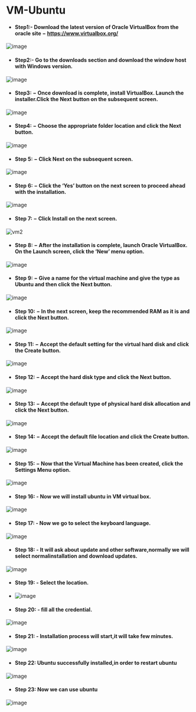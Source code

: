 # VM-Ubuntu
- #### Step1:- Download the latest version of Oracle VirtualBox from the oracle site − https://www.virtualbox.org/
![image](https://user-images.githubusercontent.com/103019032/161683838-8ffaa1d0-f8f0-4214-860d-09b615976245.png)
- #### Step2:- Go to the downloads section and download the window host with Windows version.
![image](https://user-images.githubusercontent.com/103019032/161689751-18f5eb7f-2989-45a1-b364-26ee49b9d028.png)
- #### Step3: − Once download is complete, install VirtualBox. Launch the installer.Click the Next button on the subsequent screen.
![image](https://user-images.githubusercontent.com/103019032/161691689-3cdab3ec-5dbc-49c4-b833-0df02096f68e.png)
- #### Step4: − Choose the appropriate folder location and click the Next button.
![image](https://user-images.githubusercontent.com/103019032/161692604-a2e1ca62-7064-4e1f-a434-e7aa75603e90.png)
- #### Step 5: − Click Next on the subsequent screen.
![image](https://user-images.githubusercontent.com/103019032/161694498-6e64a262-75cc-4232-8a52-7d8448806e15.png)
- #### Step 6: − Click the ‘Yes’ button on the next screen to proceed ahead with the installation.
![image](https://user-images.githubusercontent.com/103019032/161696075-4a596c3b-bb70-4867-afd0-acbc21257bff.png)
- #### Step 7: − Click Install on the next screen.
 ![vm2](https://user-images.githubusercontent.com/103019032/161712458-5eef367e-5db6-4971-ab5f-a664bd3e39af.PNG)
- #### Step 8: − After the installation is complete, launch Oracle VirtualBox. On the Launch screen, click the ‘New’ menu option.
![image](https://user-images.githubusercontent.com/103019032/161714299-27bba1eb-b547-4b1c-a039-50a42cc1e2e1.png)
- #### Step 9: − Give a name for the virtual machine and give the type as Ubuntu and then click the Next button.
![image](https://user-images.githubusercontent.com/103019032/161714817-c357265d-8349-4c4e-b4c5-3ecacebb15ee.png)
- #### Step 10: − In the next screen, keep the recommended RAM as it is and click the Next button.
![image](https://user-images.githubusercontent.com/103019032/161715187-90ca80be-40fa-46f0-ade0-259439a3873b.png)
- #### Step 11: − Accept the default setting for the virtual hard disk and click the Create button.
![image](https://user-images.githubusercontent.com/103019032/161715478-813c4210-5e1c-4c22-8279-6706a132cf0f.png)
- #### Step 12: − Accept the hard disk type and click the Next button.
![image](https://user-images.githubusercontent.com/103019032/161716420-4953a873-971e-4ccb-98b1-22476f38ad7a.png)
- #### Step 13: − Accept the default type of physical hard disk allocation and click the Next button.
 ![image](https://user-images.githubusercontent.com/103019032/161716738-ee984984-50ed-4510-8b7a-0e5e4e158006.png)
- #### Step 14: − Accept the default file location and click the Create button.
![image](https://user-images.githubusercontent.com/103019032/161717878-9f9974bb-c53f-451c-bd5c-a23cf113c89d.png)
- #### Step 15: − Now that the Virtual Machine has been created, click the Settings Menu option.
![image](https://user-images.githubusercontent.com/103019032/161718520-c978c6ba-d335-46f8-940c-6f06c18ab9e3.png)
- #### Step 16: - Now we will install ubuntu in VM virtual box.
 ![image](https://user-images.githubusercontent.com/103019032/161722990-f2c97c22-1ae1-4e3c-8ff4-64cdfa6b660a.png)
- #### Step 17: - Now we go to select the keyboard language.
![image](https://user-images.githubusercontent.com/103019032/161723613-dc60aa57-5c35-4a6b-8f74-fdc05fc20ec6.png)
- #### Step 18: - It will ask about update and other software,normally we will select normalinstallation and download updates.
![image](https://user-images.githubusercontent.com/103019032/161724215-58b7853a-b082-4a3f-b13b-84f632e53bb1.png)
- #### Step 19: - Select the location.
- ![image](https://user-images.githubusercontent.com/103019032/161725159-c5530ee9-2100-4a22-bf49-0b127b2efcf3.png)
- #### Step 20: - fill all the credential.
![image](https://user-images.githubusercontent.com/103019032/161725910-e315c9ae-99da-4403-a79a-1f921ed788c3.png)
- #### Step 21: - Installation process will start,it will take few minutes.
![image](https://user-images.githubusercontent.com/103019032/161726072-f0ce953e-6d7e-4f5a-aab3-42f0621979f3.png)
- #### Step 22: Ubuntu successfully installed,in order to restart ubuntu
![image](https://user-images.githubusercontent.com/103019032/161729439-1dd618e5-4b58-4997-8074-75a7e7b9b1ad.png)
- #### Step 23: Now we can use ubuntu
![image](https://user-images.githubusercontent.com/103019032/161730012-b7f19756-6ba5-428d-8f1c-081faaa9977d.png)





